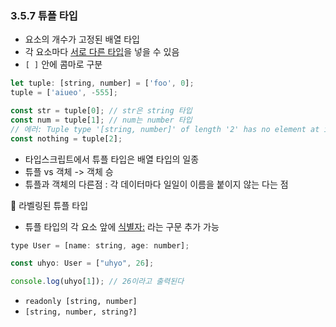 ### 3.5.7 튜플 타입

- 요소의 개수가 고정된 배열 타입
- 각 요소마다 <u>서로 다른 타입</u>을 넣을 수 있음
- `[ ]` 안에 콤마로 구분

```js
let tuple: [string, number] = ['foo', 0];
tuple = ['aiueo', -555];

const str = tuple[0]; // str은 string 타입
const num = tuple[1]; // num는 number 타입
// 에러: Tuple type '[string, number]' of length '2' has no element at index '2'.
const nothing = tuple[2];
```

- 타입스크립트에서 튜플 타입은 배열 타입의 일종
- 튜플 vs 객체 -> 객체 승
- 튜플과 객체의 다른점 : 각 데이터마다 일일이 이름을 붙이지 않는 다는 점

🔵 라벨링된 튜플 타입

- 튜플 타입의 각 요소 앞에 <u>식별자:</u> 라는 구문 추가 가능

```js
type User = [name: string, age: number];

const uhyo: User = ["uhyo", 26];

console.log(uhyo[1]); // 26이라고 출력된다
```

- `readonly [string, number]`
- `[string, number, string?]`
